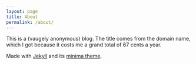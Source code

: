 ```yaml
---
layout: page
title: About
permalink: /about/
---
```


This is a (vaugely anonymous) blog. The title comes from the domain name, which I got because it costs me a grand total of 67 cents a year.

Made with [Jekyll](https://jekyllrb.com/) and its [minima theme](https://github.com/jekyll/minima).